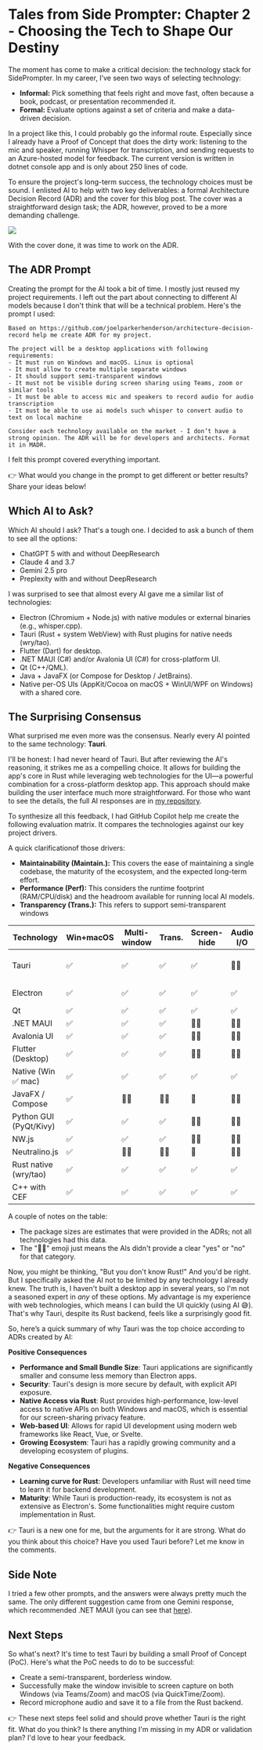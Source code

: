 #  Tales from Side Prompter: Chapter 2 - Choosing the Tech to Shape Our Destiny

The moment has come to make a critical decision: the technology stack for SidePrompter. In my career, I’ve seen two ways of selecting technology:
- **Informal:** Pick something that feels right and move fast, often because a book, podcast, or presentation recommended it.
- **Formal:** Evaluate options against a set of criteria and make a data-driven decision.

In a project like this, I could probably go the informal route. Especially since I already have a Proof of Concept that does the dirty work: listening to the mic and speaker, running Whisper for transcription, and sending requests to an Azure-hosted model for feedback. The current version is written in dotnet console app and is only about 250 lines of code.

To ensure the project's long-term success, the technology choices must be sound. I enlisted AI to help with two key deliverables: a formal Architecture Decision Record (ADR) and the cover for this blog post. The cover was a straightforward design task; the ADR, however, proved to be a more demanding challenge.

![](./images/02-cover-e1.png)

With the cover done, it was time to work on the ADR.

## The ADR Prompt

Creating the prompt for the AI took a bit of time. I mostly just reused my project requirements. I left out the part about connecting to different AI models because I don't think that will be a technical problem. Here's the prompt I used:

```
Based on https://github.com/joelparkerhenderson/architecture-decision-record help me create ADR for my project.

The project will be a desktop applications with following requirements:
- It must run on Windows and macOS. Linux is optional
- It must allow to create multiple separate windows
- It should support semi-transparent windows
- It must not be visible during screen sharing using Teams, zoom or similar tools
- It must be able to access mic and speakers to record audio for audio transcription
- It must be able to use ai models such whisper to convert audio to text on local machine

Consider each technology available on the market - I don’t have a strong opinion. The ADR will be for developers and architects. Format it in MADR.
```

I felt this prompt covered everything important.

👉 What would you change in the prompt to get different or better results? Share your ideas below!


## Which AI to Ask?

Which AI should I ask? That's a tough one. I decided to ask a bunch of them to see all the options:
- ChatGPT 5 with and without DeepResearch
- Claude 4 and 3.7
- Gemini 2.5 pro
- Preplexity with and without DeepResearch

I was surprised to see that almost every AI gave me a similar list of technologies:

- Electron (Chromium + Node.js) with native modules or external binaries (e.g., whisper.cpp).
- Tauri (Rust + system WebView) with Rust plugins for native needs (wry/tao).
- Flutter (Dart) for desktop.
- .NET MAUI (C#) and/or Avalonia UI (C#) for cross-platform UI.
- Qt (C++/QML).
- Java + JavaFX (or Compose for Desktop / JetBrains).
- Native per-OS UIs (AppKit/Cocoa on macOS + WinUI/WPF on Windows) with a shared core.

## The Surprising Consensus

What surprised me even more was the consensus. Nearly every AI pointed to the same technology: **Tauri**.

I'll be honest: I had never heard of Tauri. But after reviewing the AI's reasoning, it strikes me as a compelling choice. It allows for building the app's core in Rust while leveraging web technologies for the UI—a powerful combination for a cross-platform desktop app. This approach should make building the user interface much more straightforward. For those who want to see the details, the full AI responses are in [my repository](https://github.com/ptrstpp950/sideprompter-journey/tree/main/docs/adr).

To synthesize all this feedback, I had GitHub Copilot help me create the following evaluation matrix. It compares the technologies against our key project drivers.

A quick clarificationof those drivers:
- **Maintainability (Maintain.):** This covers the ease of maintaining a single codebase, the maturity of the ecosystem, and the expected long-term effort.
- **Performance (Perf):** This considers the runtime footprint (RAM/CPU/disk) and the headroom available for running local AI models.
- **Transparency (Trans.):** This refers to support semi-transparent windows

| Technology | Win+macOS | Multi-window | Trans. | Screen-hide | Audio I/O | Local AI | Maintain | Perf | Pkg size |
|---|---|---|---|---|---|---|---|---|---|
| Tauri | ✅ | ✅ | ✅ | ✅ | 🤷‍♂️ | ✅ | ✅ | ✅ | ≈10–20 MB |
| Electron | ✅ | ✅ | ✅ | ✅ | ✅ | ✅ | ✅ | 🛑 | 100 MB+ |
| Qt | ✅ | ✅ | ✅ | ✅ | ✅ | ✅ | 🛑 | ✅ | 🤷‍♂️ |
| .NET MAUI | ✅ | ✅ | ✅ | 🤷‍♂️ | 🤷‍♂️ | ✅ | ✅ | ✅ | 🤷‍♂️ |
| Avalonia UI | ✅ | ✅ | ✅ | 🤷‍♂️ | 🤷‍♂️ | ✅ | ✅ | ✅ | 🤷‍♂️ |
| Flutter (Desktop) | ✅ | ✅ | ✅ | 🤷‍♂️ | 🤷‍♂️ | ✅ | ✅ | 🤷‍♂️ | 🤷‍♂️ |
| Native (Win ✅ mac) | ✅ | ✅ | ✅ | ✅ | ✅ | ✅ | 🛑 | ✅ | 🤷‍♂️ |
| JavaFX / Compose | ✅ | 🤷‍♂️ | 🤷‍♂️ | 🛑 | 🤷‍♂️ | 🤷‍♂️ | 🤷‍♂️ | 🛑 | 🤷‍♂️ |
| Python GUI (PyQt/Kivy) | ✅ | ✅ | ✅ | 🤷‍♂️ | 🤷‍♂️ | ✅ | 🛑 | 🛑 | 🤷‍♂️ |
| NW.js | ✅ | ✅ | ✅ | 🤷‍♂️ | 🤷‍♂️ | ✅ | 🤷‍♂️ | 🛑 | 🤷‍♂️ |
| Neutralino.js | ✅ | 🤷‍♂️ | 🤷‍♂️ | 🛑 | 🤷‍♂️ | 🤷‍♂️ | 🤷‍♂️ | ✅ | 🤷‍♂️ |
| Rust native (wry/tao) | ✅ | ✅ | ✅ | ✅ | ✅ | ✅ | 🛑 | ✅ | 🤷‍♂️ |
| C++ with CEF | ✅ | ✅ | ✅ | ✅ | ✅ | ✅ | 🛑 | 🛑 | 🤷‍♂️ |

A couple of notes on the table:
- The package sizes are estimates that were provided in the ADRs; not all technologies had this data.
- The "🤷‍♂️" emoji just means the AIs didn't provide a clear "yes" or "no" for that category.

Now, you might be thinking, "But you don't know Rust!" And you'd be right. But I specifically asked the AI not to be limited by any technology I already knew. The truth is, I haven't built a desktop app in several years, so I'm not a seasoned expert in *any* of these options. My advantage is my experience with web technologies, which means I can build the UI quickly (using AI 😅). That's why Tauri, despite its Rust backend, feels like a surprisingly good fit.

So, here’s a quick summary of why Tauri was the top choice according to ADRs created by AI:

**Positive Consequences**
- **Performance and Small Bundle Size**: Tauri applications are significantly smaller and consume less memory than Electron apps.
- **Security**: Tauri's design is more secure by default, with explicit API exposure.
- **Native Access via Rust**: Rust provides high-performance, low-level access to native APIs on both Windows and macOS, which is essential for our screen-sharing privacy feature.
- **Web-based UI**: Allows for rapid UI development using modern web frameworks like React, Vue, or Svelte.
- **Growing Ecosystem**: Tauri has a rapidly growing community and a developing ecosystem of plugins.

**Negative Consequences**
- **Learning curve for Rust**: Developers unfamiliar with Rust will need time to learn it for backend development.
- **Maturity**: While Tauri is production-ready, its ecosystem is not as extensive as Electron's. Some functionalities might require custom implementation in Rust.

👉 Tauri is a new one for me, but the arguments for it are strong. What do you think about this choice? Have you used Tauri before? Let me know in the comments.


## Side Note

I tried a few other prompts, and the answers were always pretty much the same. The only different suggestion came from one Gemini response, which recommended .NET MAUI (you can see that [here](https://g.co/gemini/share/d28074df8490)).


## Next Steps

So what's next? It's time to test Tauri by building a small Proof of Concept (PoC). Here's what the PoC needs to do to be successful:
- Create a semi-transparent, borderless window.
- Successfully make the window invisible to screen capture on both Windows (via Teams/Zoom) and macOS (via QuickTime/Zoom).
- Record microphone audio and save it to a file from the Rust backend.

👉 These next steps feel solid and should prove whether Tauri is the right fit. What do you think? Is there anything I'm missing in my ADR or validation plan? I'd love to hear your feedback.
